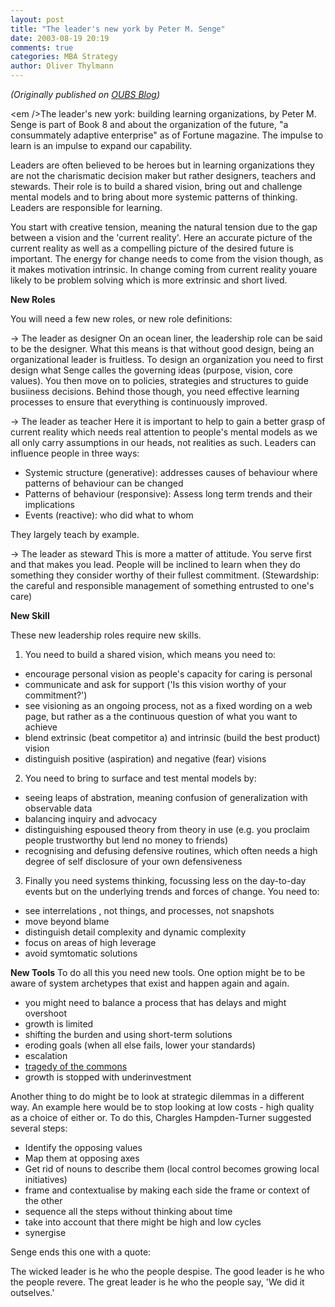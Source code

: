```yaml
---
layout: post
title: "The leader's new york by Peter M. Senge"
date: 2003-08-19 20:19
comments: true
categories: MBA Strategy
author: Oliver Thylmann
---
```





*(Originally published on [OUBS Blog](http://blog.thylmann.net/category/oubs/))*

&lt;em /&gt;The leader's new york: building learning organizations, by Peter M. Senge is part of Book 8 and about the organization of the future, &quot;a consummately adaptive enterprise&quot; as of Fortune magazine. The impulse to learn is an impulse to expand our capability.

Leaders are often believed to be heroes but in learning organizations they are not the charismatic decision maker but rather designers, teachers and stewards. Their role is to build a shared vision, bring out and challenge mental models and to bring about more systemic patterns of thinking. Leaders are responsible for learning.

You start with creative tension, meaning the natural tension due to the gap between a vision and the 'current reality'. Here an accurate picture of the current reality as well as a compelling picture of the desired future is important. The energy for change needs to come from the vision though, as it makes motivation intrinsic. In change coming from current reality youare likely to be problem solving which is more extrinsic and short lived.

**New Roles**

You will need a few new roles, or new role definitions:

-&gt; The leader as designer
On an ocean liner, the leadership role can be said to be the designer. What this means is that without good design, being an organizational leader is fruitless. To design an organization you need to first design what Senge calles the governing ideas (purpose, vision, core values). You then move on to policies, strategies and structures to guide busiiness decisions. Behind those though, you need effective learning processes to ensure that everything is continuously improved.

-&gt; The leader as teacher
Here it is important to help to gain a better grasp of current reality which needs real attention to people's mental models as we all only carry assumptions in our heads, not realities as such. Leaders can influence people in three ways:
- Systemic structure (generative): addresses causes of behaviour where patterns of behaviour can be changed
- Patterns of behaviour (responsive): Assess long term trends and their implications
- Events (reactive): who did what to whom

They largely teach by example.

-&gt; The leader as steward
This is more a matter of attitude. You serve first and that makes you lead. People will be inclined to learn when they do something they consider worthy of their fullest commitment. (Stewardship: the careful and responsible management of something entrusted to one's care)

**New Skill**

These new leadership roles require new skills.

1. You need to build a shared vision, which means you need to:
- encourage personal vision as people's capacity for caring is personal
- communicate and ask for support ('Is this vision worthy of your commitment?')
- see visioning as an ongoing process, not as a fixed wording on a web page, but rather as a the continuous question of what you want to achieve
- blend extrinsic (beat competitor a) and intrinsic (build the best product) vision
- distinguish positive (aspiration) and negative (fear) visions

2. You need to bring to surface and test mental models by:
- seeing leaps of abstration, meaning confusion of generalization with observable data
- balancing inquiry and advocacy
- distinguishing espoused theory from theory in use (e.g. you proclaim people trustworthy but lend no money to friends)
- recognising and defusing defensive routines, which often needs a high degree of self disclosure of your own defensiveness

3. Finally you need systems thinking, focussing less on the day-to-day events but on the underlying trends and forces of change. You need to:
- see interrelations , not things, and processes, not snapshots
- move beyond blame
- distinguish detail complexity and dynamic complexity
- focus on areas of high leverage
- avoid symtomatic solutions

**New Tools**
To do all this you need new tools. One option might be to be aware of system archetypes that exist and happen again and again.
- you might need to balance a process that has delays and might overshoot
- growth is limited
- shifting the burden and using short-term solutions
- eroding goals (when all else fails, lower your standards)
- escalation
- [tragedy of the commons](http://www.constitution.org/cmt/tragcomm.htm)
- growth is stopped with underinvestment

Another thing to do might be to look at strategic dilemmas in a different way. An example here would be to stop looking at low costs - high quality as a choice of either or. To do this, Chargles Hampden-Turner suggested several steps:
- Identify the opposing values
- Map them at opposing axes
- Get rid of nouns to describe them (local control becomes growing local initiatives)
- frame and contextualise by making each side the frame or context of the other
- sequence all the steps without thinking about time
- take into account that there might be high and low cycles
- synergise

Senge ends this one with a quote:

The wicked leader is he who the people despise.
The good leader is he who the people revere.
The great leader is he who the people say,
'We did it outselves.'



